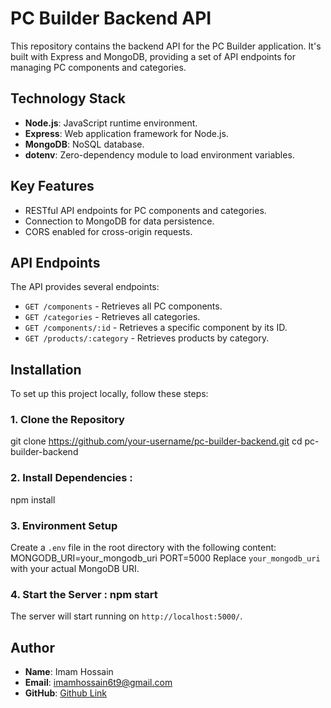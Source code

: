 
# PC Builder Backend API

This repository contains the backend API for the PC Builder application. It's built with Express and MongoDB, providing a set of API endpoints for managing PC components and categories.

## Technology Stack

- **Node.js**: JavaScript runtime environment.
- **Express**: Web application framework for Node.js.
- **MongoDB**: NoSQL database.
- **dotenv**: Zero-dependency module to load environment variables.

## Key Features

- RESTful API endpoints for PC components and categories.
- Connection to MongoDB for data persistence.
- CORS enabled for cross-origin requests.

## API Endpoints

The API provides several endpoints:

- `GET /components` - Retrieves all PC components.
- `GET /categories` - Retrieves all categories.
- `GET /components/:id` - Retrieves a specific component by its ID.
- `GET /products/:category` - Retrieves products by category.

## Installation

To set up this project locally, follow these steps:

### 1. Clone the Repository
git clone https://github.com/your-username/pc-builder-backend.git cd pc-builder-backend

### 2. Install Dependencies : 
npm install
### 3. Environment Setup
Create a `.env` file in the root directory with the following content:
MONGODB_URI=your_mongodb_uri
PORT=5000
Replace `your_mongodb_uri` with your actual MongoDB URI.

### 4. Start the Server : npm start
The server will start running on `http://localhost:5000/`.

## Author

-   **Name**: Imam Hossain
-   **Email**: [imamhossain6t9@gmail.com](imamhossain6t9@gmail.com)
-   **GitHub**: [Github Link](https://github.com/imam-hossain-wd)
